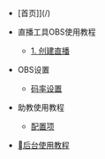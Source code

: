 * [首页]](/)

* 直播工具OBS使用教程

  * [1. 创建直播](live/创建直播.md)

* OBS设置

  * [码率设置](live/码率设置.md)
  

* 助教使用教程

  * [配置项](zh-cn/configuration.md)
  

* [后台使用教程](zh-cn/changelog.md)

